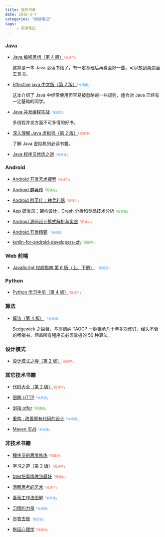 ```yaml
---
title: 我的书单
date: 2018-3-7
categories: "阅读笔记"
tags:
     - 阅读笔记
---
```


<meta name="referrer" content="no-referrer">






### Java

- [Java 编程思想（第 4 版）](https://book.douban.com/subject/2130190/)<font color = #f74c31 face="微软雅黑" size=1>「阅读中」</font>

  这算是一本 Java 必读书籍了，有一定基础后再看会好一些，可以放到桌边当工具书。

- [Effective java 中文版（第 2 版）](https://book.douban.com/subject/3360807/)<font color = ##3a95ff face="微软雅黑"  size=1>「未阅读」</font>

  这本介绍了 Java 中经常使用但容易被忽略的一些规则，适合对 Java 已经有一定基础的同学。

- [Java 并发编程实战](https://book.douban.com/subject/10484692/)<font color = #3a95ff face="微软雅黑"  size=1>「未阅读」</font>

  多线程并发方面不可多得的好书。

- [深入理解 Java 虚拟机（第 2 版）](https://book.douban.com/subject/24722612/)<font color = #f74c31 face="微软雅黑" size=1>「阅读中」</font>

  了解 Java 虚拟机的必读书籍。

- [Java 程序员修炼之道](https://book.douban.com/subject/24841235/)<font color = #3a95ff face="微软雅黑"  size=1>「未阅读」</font>

### Android

- [Android 开发艺术探索](https://book.douban.com/subject/26599538/)<font color = #f74c31 face="微软雅黑" size=1>「阅读中」</font>

- [Android 群英传](https://book.douban.com/subject/26599539/)<font color = #1aad19 face="微软雅黑" size=1>「阅读完」</font>

- [Android 群英传：神兵利器](https://book.douban.com/subject/26855851/)<font color = #f74c31 face="微软雅黑" size=1>「阅读中」</font>

- [App 研发录：架构设计、Crash 分析和竞品技术分析](https://book.douban.com/subject/26649050/)<font color = #1aad19 face="微软雅黑" size=1>「阅读完」</font>

- [Android 源码设计模式解析与实战](https://book.douban.com/subject/26644935/)<font color = #f74c31 face="微软雅黑" size=1>「阅读中」</font>

- [Android 开发精要](https://book.douban.com/subject/11530748/) <font color = #3a95ff face="微软雅黑" size=1>「未阅读」</font>

- [kotlin-for-android-developers-zh](https://legacy.gitbook.com/book/wangjiegulu/kotlin-for-android-developers-zh/details)<font color = #1aad19 face="微软雅黑" size=1>「阅读完」</font>

### Web 前端

- [JavaScript 权威指南 第 6 版（上、下册）](https://book.douban.com/subject/6854549/) <font color = #3a95ff face="微软雅黑" size=1>「未阅读」</font>

### Python

- [Python 学习手册（第 4 版）](https://book.douban.com/subject/6049132/)<font color = #f74c31 face="微软雅黑" size=1>「阅读中」</font>

### 算法

- [算法（第 4 版）](https://book.douban.com/subject/19952400/) <font color = #3a95ff face="微软雅黑" size=1>「未阅读」</font>

  Sedgewick 之巨著，与高德纳 TAOCP 一脉相承几十年多次修订，经久不衰的畅销书，涵盖所有程序员必须掌握的 50 种算法。

### 设计模式

- [设计模式之禅（第 2 版）](https://book.douban.com/subject/25843319/)<font color = #f74c31 face="微软雅黑" size=1>「阅读中」</font>

### 其它技术书籍

- [代码大全（第 2 版）](https://book.douban.com/subject/1477390/)<font color = #f74c31 face="微软雅黑" size=1>「阅读中」</font>

- [图解 HTTP](https://book.douban.com/subject/25863515/)<font color = #3a95ff face="微软雅黑" size=1>「未阅读」</font>

- [剑指 offer](https://book.douban.com/subject/6966465/)<font color = #1aad19 face="微软雅黑" size=1>「阅读完」</font>

- [重构 : 改善既有代码的设计](https://book.douban.com/subject/4262627/)<font color = #3a95ff face="微软雅黑" size=1>「未阅读」</font>

- [Maven 实战](https://book.douban.com/subject/5345682/)<font color = #3a95ff face="微软雅黑" size=1>「未阅读」</font>

### 非技术书籍

- [程序员的思维修炼](https://book.douban.com/subject/5372651/)<font color = #f74c31 face="微软雅黑" size=1>「阅读中」</font>

- [学习之道（第 2 版）](https://book.douban.com/subject/2345548/)<font color = #f74c31 face="微软雅黑" size=1>「阅读中」</font>

- [如何把事情做到最好](https://book.douban.com/subject/25830853/)<font color = #f74c31 face="微软雅黑" size=1>「阅读中」</font>

- [清醒思考的艺术](https://book.douban.com/subject/20492550/)<font color = #f74c31 face="微软雅黑" size=1>「阅读中」</font>

- [番茄工作法图解](https://book.douban.com/subject/5916234/)<font color = #3a95ff face="微软雅黑" size=1>「未阅读」</font>

- [习惯的力量](https://book.douban.com/subject/20507212/)<font color = #3a95ff face="微软雅黑" size=1>「未阅读」</font>

- [尽管去做](https://book.douban.com/subject/1085660/)<font color = #3a95ff face="微软雅黑" size=1>「未阅读」</font>

- [拖延心理学](https://book.douban.com/subject/4180711/)<font color = #f74c31 face="微软雅黑" size=1>「阅读中」</font>


